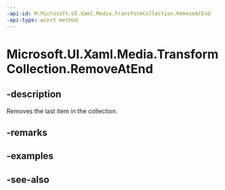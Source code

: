 ```yaml
---
-api-id: M:Microsoft.UI.Xaml.Media.TransformCollection.RemoveAtEnd
-api-type: winrt method
---
```


<!-- Method syntax
public void RemoveAtEnd()
-->

# Microsoft.UI.Xaml.Media.TransformCollection.RemoveAtEnd

## -description
Removes the last item in the collection.

## -remarks

## -examples

## -see-also
